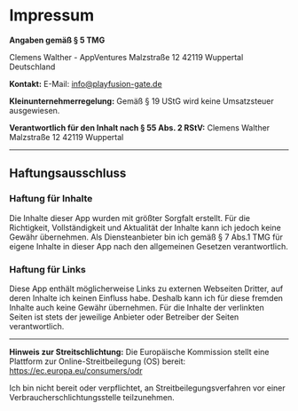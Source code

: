 # Impressum

**Angaben gemäß § 5 TMG**

Clemens Walther - AppVentures
Malzstraße 12
42119 Wuppertal
Deutschland

**Kontakt:**
E-Mail: info@playfusion-gate.de

**Kleinunternehmerregelung:**
Gemäß § 19 UStG wird keine Umsatzsteuer ausgewiesen.

**Verantwortlich für den Inhalt nach § 55 Abs. 2 RStV:**
Clemens Walther
Malzstraße 12
42119 Wuppertal

---

## Haftungsausschluss

### Haftung für Inhalte

Die Inhalte dieser App wurden mit größter Sorgfalt erstellt. Für die Richtigkeit, Vollständigkeit und Aktualität der Inhalte kann ich jedoch keine Gewähr übernehmen. Als Diensteanbieter bin ich gemäß § 7 Abs.1 TMG für eigene Inhalte in dieser App nach den allgemeinen Gesetzen verantwortlich.

### Haftung für Links

Diese App enthält möglicherweise Links zu externen Webseiten Dritter, auf deren Inhalte ich keinen Einfluss habe. Deshalb kann ich für diese fremden Inhalte auch keine Gewähr übernehmen. Für die Inhalte der verlinkten Seiten ist stets der jeweilige Anbieter oder Betreiber der Seiten verantwortlich.

---

**Hinweis zur Streitschlichtung:**
Die Europäische Kommission stellt eine Plattform zur Online-Streitbeilegung (OS) bereit:
https://ec.europa.eu/consumers/odr

Ich bin nicht bereit oder verpflichtet, an Streitbeilegungsverfahren vor einer Verbraucherschlichtungsstelle teilzunehmen.
